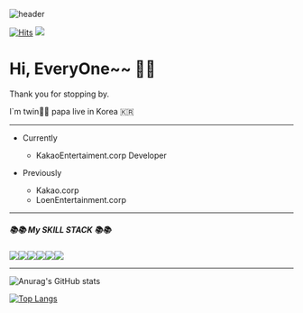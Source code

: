 ![header](https://capsule-render.vercel.app/api?type=slice&color=auto&height=200&text=TWINAPPA&fontAlign=70&rotate=13&fontAlignY=25&desc=full%20stack%20deveploer%20also%20father...&descAlign=70.&descAlignY=44)

[![Hits](https://hits.seeyoufarm.com/api/count/incr/badge.svg?url=https%3A%2F%2Fgithub.com%2Fgjbae1212%2Fhit-counter&count_bg=%233D73C8&title_bg=%23AB4747&icon=dev-dot-to.svg&icon_color=%23E7E7E7&title=Visitor&edge_flat=false)](https://hits.seeyoufarm.com) <img src="https://img.shields.io/badge/kakao-FFCD00??style=for-the-badge&logo=Dev&logoColor=white"/></a>

# Hi, EveryOne~~ 👋👋



Thank you for stopping by.

I`m twin👶👶  papa live in Korea 🇰🇷

------

- Currently 
  - KakaoEntertaiment.corp Developer 

- Previously 
  - Kakao.corp
  - LoenEntertainment.corp

------

##### 📚📚 My SKILL STACK 📚📚



<img src="https://img.shields.io/badge/JAVA-E34F26?style=flat-square&logo=HTML5&logoColor=white"/></a><img src="https://img.shields.io/badge/SPRING-6DB33F?style=flat-square&logo=spring&logoColor=white"/></a><img src="https://img.shields.io/badge/GOLANG-00AEF0?style=flat-square&logo=go&logoColor=white"/></a><img src="https://img.shields.io/badge/KUBERNETS-326CE5?style=flat-square&logo=kubernetes&logoColor=white"/></a><img src="https://img.shields.io/badge/MongoDB-47A248?style=flat-square&logo=MongoDB&logoColor=white"/></a><img src="https://img.shields.io/badge/DOCKER-2496ED?style=flat-square&logo=docker&logoColor=white"/></a>

------

![Anurag's GitHub stats](https://github-readme-stats.vercel.app/api?username=twinappa&show_icons=true&theme=radical)

[![Top Langs](https://github-readme-stats.vercel.app/api/top-langs/?username=twinappa)](https://github.com/anuraghazra/github-readme-stats)
